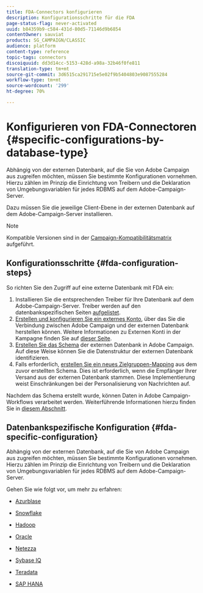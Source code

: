```yaml
---
title: FDA-Connectors konfigurieren
description: Konfigurationsschritte für die FDA
page-status-flag: never-activated
uuid: b84359b9-c584-431d-80d5-71146d9b6854
contentOwner: sauviat
products: SG_CAMPAIGN/CLASSIC
audience: platform
content-type: reference
topic-tags: connectors
discoiquuid: dd3d14cc-5153-428d-a98a-32b46f0fe811
translation-type: tm+mt
source-git-commit: 3d6515ca291715e5e02f9b5404803e9087555284
workflow-type: tm+mt
source-wordcount: '299'
ht-degree: 70%

---
```



# Konfigurieren von FDA-Connectoren {#specific-configurations-by-database-type}

Abhängig von der externen Datenbank, auf die Sie von Adobe Campaign aus zugreifen möchten, müssen Sie bestimmte Konfigurationen vornehmen. Hierzu zählen im Prinzip die Einrichtung von Treibern und die Deklaration von Umgebungsvariablen für jedes RDBMS auf dem Adobe-Campaign-Server.

Dazu müssen Sie die jeweilige Client-Ebene in der externen Datenbank auf dem Adobe-Campaign-Server installieren.

>[!NOTE]
>
>Kompatible Versionen sind in der [Campaign-Kompatibilitätsmatrix](../../rn/using/compatibility-matrix.md#FederatedDataAccessFDA) aufgeführt.


## Konfigurationsschritte {#fda-configuration-steps}

So richten Sie den Zugriff auf eine externe Datenbank mit FDA ein:

1. Installieren Sie die entsprechenden Treiber für Ihre Datenbank auf dem Adobe-Campaign-Server. Treiber werden auf den datenbankspezifischen Seiten [aufgelistet](#fda-specific-configuration).
1. [Erstellen und konfigurieren Sie ein externes Konto](../../installation/using/connecting-to-database.md), über das Sie die Verbindung zwischen Adobe Campaign und der externen Datenbank herstellen können. Weitere Informationen zu Externen Konti in der Kampagne finden Sie auf [dieser Seite](../../installation/using/external-accounts.md).
1. [Erstellen Sie das Schema](../../installation/using/creating-data-schema.md) der externen Datenbank in Adobe Campaign. Auf diese Weise können Sie die Datenstruktur der externen Datenbank identifizieren.
1. Falls erforderlich, [erstellen Sie ein neues Zielgruppen-Mapping](../../installation/using/defining-data-mapping.md) aus dem zuvor erstellten Schema. Dies ist erforderlich, wenn die Empfänger Ihrer Versand aus der externen Datenbank stammen. Diese Implementierung weist Einschränkungen bei der Personalisierung von Nachrichten auf.

Nachdem das Schema erstellt wurde, können Daten in Adobe Campaign-Workflows verarbeitet werden. Weiterführende Informationen hierzu finden Sie in [diesem Abschnitt](../../workflow/using/accessing-an-external-database--fda-.md).

## Datenbankspezifische Konfiguration {#fda-specific-configuration}

Abhängig von der externen Datenbank, auf die Sie von Adobe Campaign aus zugreifen möchten, müssen Sie bestimmte Konfigurationen vornehmen. Hierzu zählen im Prinzip die Einrichtung von Treibern und die Deklaration von Umgebungsvariablen für jedes RDBMS auf dem Adobe-Campaign-Server.

Gehen Sie wie folgt vor, um mehr zu erfahren:

* [Azurblase](../../installation/using/configure-fda-synapse.md)

* [Snowflake](../../installation/using/configure-fda-snowflake.md)

* [Hadoop](../../installation/using/configure-fda-hadoop.md)

* [Oracle](../../installation/using/configure-fda-oracle.md)

* [Netezza](../../installation/using/configure-fda-netezza.md)

* [Sybase IQ](../../installation/using/configure-fda-sybase.md)

* [Teradata](../../installation/using/configure-fda-teradata.md)

* [SAP HANA](../../installation/using/configure-fda-sap-hana.md)
